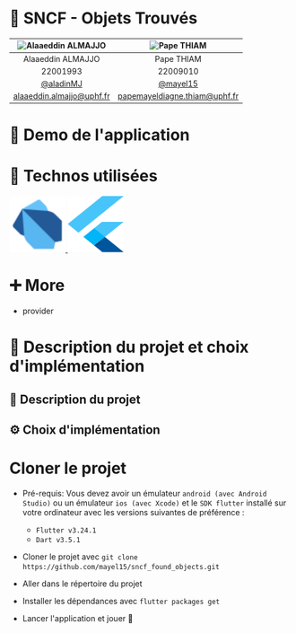 # 🔎 SNCF - Objets Trouvés

| ![Alaaeddin ALMAJJO](https://avatars.githubusercontent.com/u/77294802?v=4) | ![Pape THIAM](https://avatars.githubusercontent.com/u/97792012?v=4) |
| :------------------------------------------------------------------------: | :-----------------------------------------------------------------: |
|                             Alaaeddin ALMAJJO                              |                             Pape THIAM                              |
|                                  22001993                                  |                              22009010                               |
|                  [@aladinMJ](https://github.com/aladinMJ)                  |               [@mayel15](https://github.com/mayel15)                |
|                         alaaeddin.almajjo@uphf.fr                          |                    papemayeldiagne.thiam@uphf.fr                    |

# 📱 Demo de l'application

# 🧰 Technos utilisées

<a href="https://angular.io" target="_blank" rel="noreferrer"> <img src="./readme-images/dart.svg" alt="angular" width="100" height="100"/> </a> <a href="https://angular.io" target="_blank" rel="noreferrer"> <img src="./readme-images/flutter.svg" alt="angular" width="100" height="100"/> </a>

# ➕ More

- provider

# 🧐 Description du projet et choix d'implémentation

## 📄 Description du projet

## ⚙️ Choix d'implémentation

# Cloner le projet

- Pré-requis: Vous devez avoir un émulateur `android (avec Android Studio)` ou un émulateur `ios (avec Xcode)` et le `SDK flutter` installé sur votre ordinateur avec les versions suivantes de préférence :

  - `Flutter v3.24.1`
  - `Dart v3.5.1`

- Cloner le projet avec `git clone https://github.com/mayel15/sncf_found_objects.git`

- Aller dans le répertoire du projet

- Installer les dépendances avec `flutter packages get`

- Lancer l'application et jouer 🥳
